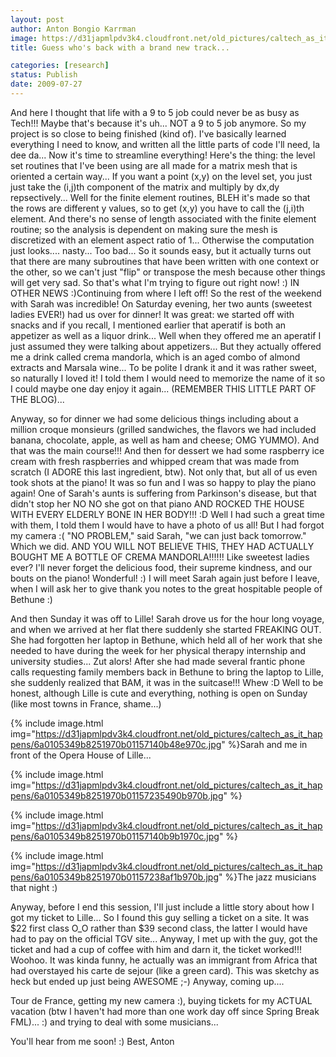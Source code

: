 ```yaml
---
layout: post
author: Anton Bongio Karrman
image: https://d31japmlpdv3k4.cloudfront.net/old_pictures/caltech_as_it_happens/6a0105349b8251970b01157234834a970b.jpg
title: Guess who's back with a brand new track...

categories: [research]
status: Publish
date: 2009-07-27
---
```



And here I thought that life with a 9 to 5 job could never be as busy as Tech!!! 
Maybe that's because it's uh... NOT a 9 to 5 job anymore. So my project is so close to being finished (kind of). I've basically learned everything I need to know, and written all the little parts of code I'll need, la dee da... Now it's time to streamline everything!
Here's the thing: the level set routines that I've been using are all made for a matrix mesh that is oriented a certain way... If you want a point (x,y) on the level set, you just just take the (i,j)th component of the matrix and multiply by dx,dy repsectively... Well for the finite element routines, BLEH it's made so that the rows are different y values, so to get (x,y) you have to call the (j,i)th element. And there's no sense of length associated with the finite element routine; so the analysis is dependent on making sure the mesh is discretized with an element aspect ratio of 1...  Otherwise the computation just looks.... nasty... Too bad... So it sounds easy, but it actually turns out that there are many subroutines that have been written with one context or the other, so we can't just "flip" or transpose the mesh because other things will get very sad. So that's what I'm trying to figure out right now! :)
IN OTHER NEWS :)Continuing from where I left off!
So the rest of the weekend with Sarah was incredible! On Saturday evening, her two aunts (sweetest ladies EVER!) had us over for dinner! It was great: we started off with snacks and if you recall, I mentioned earlier that aperatif is both an appetizer as well as a liquor drink... Well when they offered me an aperatif I just assumed they were talking about appetizers... But they actually offered me a drink called crema mandorla, which is an aged combo of almond extracts and Marsala wine... To be polite I drank it and it was rather sweet, so naturally I loved it! I told them I would need to memorize the name of it so I could maybe one day enjoy it again... (REMEMBER THIS LITTLE PART OF THE BLOG)...

Anyway, so for dinner we had some delicious things including about a million croque monsieurs (grilled sandwiches, the flavors we had included banana, chocolate, apple, as well as ham and cheese; OMG YUMMO). And that was the main course!!! And then for dessert we had some raspberry ice cream with fresh raspberries and whipped cream that was made from scratch (I ADORE this last ingredient, btw). Not only that, but all of us even took shots at the piano! It was so fun and I was so happy to play the piano again! One of Sarah's aunts is suffering from Parkinson's disease, but that didn't stop her NO NO she got on that piano AND ROCKED THE HOUSE WITH EVERY ELDERLY BONE IN HER BODY!!! :D
Well I had such a great time with them, I told them I would have to have a photo of us all! But I had forgot my camera :( "NO PROBLEM," said Sarah, "we can just back tomorrow." Which we did. AND YOU WILL NOT BELIEVE THIS, THEY HAD ACTUALLY BOUGHT ME A BOTTLE OF CREMA MANDORLA!!!!!! Like sweetest ladies ever? I'll never forget the delicious food, their supreme kindness, and our bouts on the piano! Wonderful! :) I will meet Sarah again just before I leave, when I will ask her to give thank you notes to the great hospitable people of Bethune :)

And then Sunday it was off to Lille! Sarah drove us for the hour long voyage, and when we arrived at her flat there suddenly she started FREAKING OUT. She had forgotten her laptop in Bethune, which held all of her work that she needed to have during the week for her physical therapy internship and university studies... Zut alors! After she had made several frantic phone calls requesting family members back in Bethune to bring the laptop to Lille, she suddenly realized that BAM, it was in the suitcase!!! Whew :D
Well to be honest, although Lille is cute and everything, nothing is open on Sunday (like most towns in France, shame...) 


{% include image.html img="https://d31japmlpdv3k4.cloudfront.net/old_pictures/caltech_as_it_happens/6a0105349b8251970b01157140b48e970c.jpg" %}Sarah and me in front of the Opera House of Lille...


{% include image.html img="https://d31japmlpdv3k4.cloudfront.net/old_pictures/caltech_as_it_happens/6a0105349b8251970b01157235490b970b.jpg" %}


{% include image.html img="https://d31japmlpdv3k4.cloudfront.net/old_pictures/caltech_as_it_happens/6a0105349b8251970b01157140b9b1970c.jpg" %}

{% include image.html img="https://d31japmlpdv3k4.cloudfront.net/old_pictures/caltech_as_it_happens/6a0105349b8251970b01157238af1b970b.jpg" %}The jazz musicians that night :)

Anyway, before I end this session, I'll just include a little story about how I got my ticket to Lille... So I found this guy selling a ticket on a site. It was $22 first class O_O rather than $39 second class, the latter I would have had to pay on the official TGV site... Anyway, I met up with the guy, got the ticket and had a cup of coffee with him and darn it, the ticket worked!!! Woohoo. It was kinda funny, he actually was an immigrant from Africa that had overstayed his carte de sejour (like a green card). This was sketchy as heck but ended up just being AWESOME ;-)
Anyway, coming up....

Tour de France, getting my new camera :), buying tickets for my ACTUAL vacation (btw I haven't had more than one work day off since Spring Break FML)... :) and trying to deal with some musicians...

You'll hear from me soon! :)
Best,
Anton

